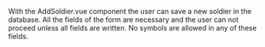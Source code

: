 With the AddSoldier.vue component the user can save a new soldier in the database. All the fields
of the form are necessary and the user can not proceed unless all fields are written. No symbols are
allowed in any of these fields.

